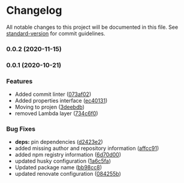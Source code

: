 # Changelog

All notable changes to this project will be documented in this file. See [standard-version](https://github.com/conventional-changelog/standard-version) for commit guidelines.

### 0.0.2 (2020-11-15)

### 0.0.1 (2020-10-21)


### Features

* Added commit linter ([073af02](https://github.com/stefan.freitag/projen_gradle_uploader/commit/073af02fb0a0113f18cf626a8b02384540b6c1c1))
* Added properties interface ([ec40131](https://github.com/stefan.freitag/projen_gradle_uploader/commit/ec40131fc88fb438d1fc76325f49d477aed86eb1))
* Moving to projen ([3deebdb](https://github.com/stefan.freitag/projen_gradle_uploader/commit/3deebdb0df9ac0c74536096d8c5e3acfd8355b31))
* removed Lambda layer ([734c6f0](https://github.com/stefan.freitag/projen_gradle_uploader/commit/734c6f0132d15e3a0e18c8c32b150cb52fa6df52))


### Bug Fixes

* **deps:** pin dependencies ([d2423e2](https://github.com/stefan.freitag/projen_gradle_uploader/commit/d2423e2717963aaece7314b8cf04076dc4aeabd4))
* added missing author and repository information ([affcc91](https://github.com/stefan.freitag/projen_gradle_uploader/commit/affcc91dbfae5613144d27093acc761860a102eb))
* added npm registry information ([6d70d00](https://github.com/stefan.freitag/projen_gradle_uploader/commit/6d70d0005bc0e5900f86518eab32c5a6f9d2c1e3))
* updated husky configuration ([1a6c5fa](https://github.com/stefan.freitag/projen_gradle_uploader/commit/1a6c5faa2a3088ce60c8cd0abfded49756b4360c))
* Updated package name ([bb98cc8](https://github.com/stefan.freitag/projen_gradle_uploader/commit/bb98cc82f8f18217dc14c710e7856787e41980a7))
* updated renovate configuration ([084255b](https://github.com/stefan.freitag/projen_gradle_uploader/commit/084255b74645eeb60be0374b8d86647bf51f50bb))
